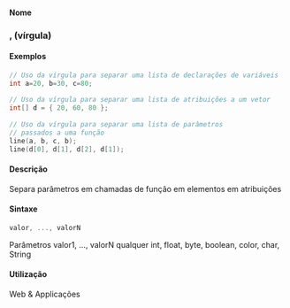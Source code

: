 
#### Nome
### , (vírgula)

#### Exemplos

```pde
// Uso da vírgula para separar uma lista de declarações de variáveis
int a=20, b=30, c=80; 
 
// Uso da vírgula para separar uma lista de atribuições a um vetor
int[] d = { 20, 60, 80 }; 
 
// Uso da vírgula para separar uma lista de parâmetros 
// passados a uma função
line(a, b, c, b); 
line(d[0], d[1], d[2], d[1]); 

```

#### Descrição
Separa parâmetros em chamadas de função em elementos em atribuições

#### Sintaxe
```pde
valor, ..., valorN

```
Parâmetros
valor1, ..., valorN
qualquer int, float, byte, boolean, color, char, String

#### Utilização

	
Web & Applicações
